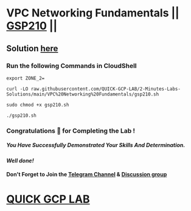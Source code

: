# VPC Networking Fundamentals || [GSP210](https://www.cloudskillsboost.google/focuses/1229?parent=catalog) ||

## Solution [here](https://youtu.be/3ELq-ite3YI)

### Run the following Commands in CloudShell
```
export ZONE_2=
```
```
curl -LO raw.githubusercontent.com/QUICK-GCP-LAB/2-Minutes-Labs-Solutions/main/VPC%20Networking%20Fundamentals/gsp210.sh

sudo chmod +x gsp210.sh

./gsp210.sh
```

### Congratulations 🎉 for Completing the Lab !

##### *You Have Successfully Demonstrated Your Skills And Determination.*

#### *Well done!*

#### Don't Forget to Join the [Telegram Channel](https://t.me/quickgcplab) & [Discussion group](https://t.me/quickgcplabchats)

# [QUICK GCP LAB](https://www.youtube.com/@quickgcplab)
